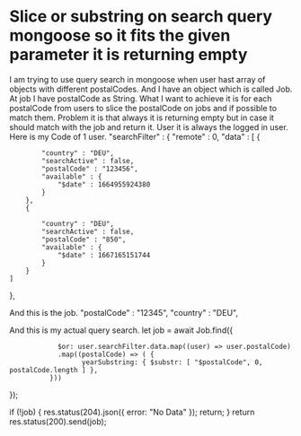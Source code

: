 
# Slice or substring on search query mongoose so it fits the given parameter it is returning empty

I am trying to use query search in mongoose when user hast array of objects with different postalCodes.
And I have an object which is called Job.
At job I have postalCode as String.
What I want to achieve it is for each postalCode from users to slice the postalCode on jobs and if possible to match them.
Problem it is that always it is returning empty but in case it should match with the job and return it.
User it is always the logged in user.
Here is my Code of 1 user.
"searchFilter" : {
    "remote" : 0,
    "data" : [
        {
            
            "country" : "DEU",
            "searchActive" : false,
            "postalCode" : "123456",
            "available" : {
                "$date" : 1664955924380
            }
        },
        {
            
            "country" : "DEU",
            "searchActive" : false,
            "postalCode" : "850",
            "available" : {
                "$date" : 1667165151744
            }
        }
    ]
},

And this is the job.
"postalCode" : "12345",
"country" : "DEU",
    
    

And this is my actual query search.
 let job = await Job.find({
  
                $or: user.searchFilter.data.map((user) => user.postalCode)
                .map((postalCode) => ( {
                      yearSubstring: { $substr: [ "$postalCode", 0, postalCode.length ] },                
              }))

            
});

if (!job) {
   res.status(204).json({ error: "No Data" });
   return;
 }
return res.status(200).send(job);


        